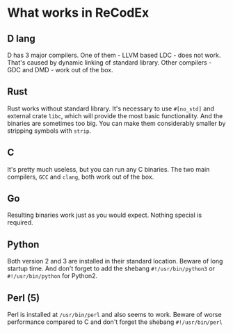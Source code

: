 # What works in ReCodEx

## D lang

D has 3 major compilers. One of them - LLVM based LDC - does not work. That's caused by dynamic linking of standard library. Other compilers - GDC and DMD - work out of the box.

## Rust

Rust works without standard library. It's necessary to use `#[no_std]` and external crate `libc`, which will provide the most basic functionality. And the binaries are sometimes too big. You can make them considerably smaller by stripping symbols with `strip`.

## C

It's pretty much useless, but you can run any C binaries. The two main compilers, `GCC` and `clang`, both work out of the box.

## Go

Resulting binaries work just as you would expect. Nothing special is required.

## Python

Both version 2 and 3 are installed in their standard location. Beware of long startup time. And don't forget to add the shebang `#!/usr/bin/python3` or `#!/usr/bin/python` for Python2.

## Perl (5)

Perl is installed at `/usr/bin/perl` and also seems to work. Beware of worse performance compared to C and don't forget the shebang `#!/usr/bin/perl`
